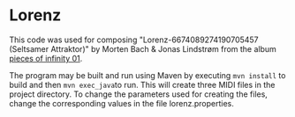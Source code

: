 # Lorenz

This code was used for composing "Lorenz-6674089274190705457 (Seltsamer Attraktor)" by Morten Bach & Jonas Lindstrøm from the album [pieces of infinity 01](https://promo.theorchard.com/0VNkK7jSZSr7CQNGq4Ny?fbclid=IwAR396l5asHEt6SK-2kbKJ5-bzyQGoTGuIGytP26PBcd9UwPyqJs48Lf92Zg).

The program may be built and run using Maven by executing `mvn install` to build and then `mvn exec_java`to run. This will create three MIDI files in the project directory. To change the parameters used for creating the files, change the corresponding values in the file lorenz.properties.
